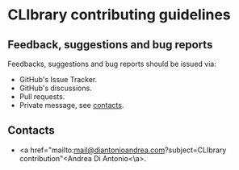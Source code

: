 # CLIbrary contributing guidelines

## Feedback, suggestions and bug reports

Feedbacks, suggestions and bug reports should be issued via:

* GitHub's Issue Tracker.
* GitHub's discussions.
* Pull requests.
* Private message, see [contacts](#contacts).

## Contacts

* <a href="mailto:mail@diantonioandrea.com?subject=CLIbrary contribution"<Andrea Di Antonio<\a>.